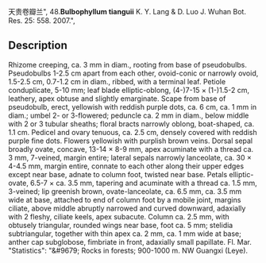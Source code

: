 天贵卷瓣兰",
48.**Bulbophyllum tianguii** K. Y. Lang & D. Luo J. Wuhan Bot. Res. 25: 558. 2007.",

## Description
Rhizome creeping, ca. 3 mm in diam., rooting from base of pseudobulbs. Pseudobulbs 1-2.5 cm apart from each other, ovoid-conic or narrowly ovoid, 1.5-2.5 cm, 0.7-1.2 cm in diam., ribbed, with a terminal leaf. Petiole conduplicate, 5-10 mm; leaf blade elliptic-oblong, (4-)7-15 × (1-)1.5-2 cm, leathery, apex obtuse and slightly emarginate. Scape from base of pseudobulb, erect, yellowish with reddish purple dots, ca. 6 cm, ca. 1 mm in diam.; umbel 2- or 3-flowered; peduncle ca. 2 mm in diam., below middle with 2 or 3 tubular sheaths; floral bracts narrowly oblong, boat-shaped, ca. 1.1 cm. Pedicel and ovary tenuous, ca. 2.5 cm, densely covered with reddish purple fine dots. Flowers yellowish with purplish brown veins. Dorsal sepal broadly ovate, concave, 13-14 × 8-9 mm, apex acuminate with a thread ca. 3 mm, 7-veined, margin entire; lateral sepals narrowly lanceolate, ca. 30 × 4-4.5 mm, margin entire, connate to each other along their upper edges except near base, adnate to column foot, twisted near base. Petals elliptic-ovate, 6.5-7 × ca. 3.5 mm, tapering and acuminate with a thread ca. 1.5 mm, 3-veined; lip greenish brown, ovate-lanceolate, ca. 6.5 mm, ca. 3.5 mm wide at base, attached to end of column foot by a mobile joint, margins ciliate, above middle abruptly narrowed and curved downward, adaxially with 2 fleshy, ciliate keels, apex subacute. Column ca. 2.5 mm, with obtusely triangular, rounded wings near base, foot ca. 5 mm; stelidia subtriangular, together with thin apex ca. 2 mm, ca. 1 mm wide at base; anther cap subglobose, fimbriate in front, adaxially small papillate. Fl. Mar.
  "Statistics": "&amp;#9679; Rocks in forests; 900-1000 m. NW Guangxi (Leye).
